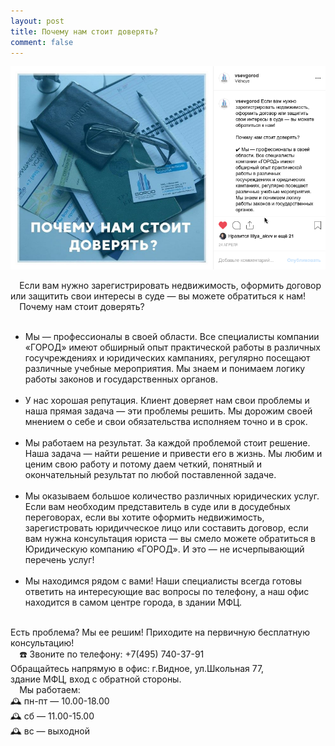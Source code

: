 ```yaml
---
layout: post
title: Почему нам стоит доверять?
comment: false
---
```

![Текст поста]( /sample/i/doverie.png)

⠀
Если вам нужно зарегистрировать недвижимость, оформить договор или защитить свои интересы в суде — вы можете обратиться к нам!  
⠀
Почему нам стоит доверять?  
⠀
- Мы — профессионалы в своей области. Все специалисты компании «ГОРОД» имеют обширный опыт практической работы в различных госучреждениях и юридических кампаниях, регулярно посещают различные учебные мероприятия. Мы знаем и понимаем логику работы законов и государственных органов.  
⠀
- У нас хорошая репутация. Клиент доверяет нам свои проблемы и наша прямая задача — эти проблемы решить. Мы дорожим своей мнением о себе и свои обязательства исполняем точно и в срок.  
⠀
- Мы работаем на результат. За каждой проблемой стоит решение. Наша задача — найти решение и привести его в жизнь. Мы любим и ценим свою работу и потому даем четкий, понятный и окончательный результат по любой поставленной задаче.  
⠀
- Мы оказываем большое количество различных юридических услуг. Если вам необходим представитель в суде или в досудебных переговорах, если вы хотите оформить недвижимость, зарегистровать юридичческое лицо или составить договор, если вам нужна консультация юриста — вы смело можете обратиться в Юридическую компанию «ГОРОД». И это — не исчерпывающий перечень услуг!  
⠀
- Мы находимся рядом с вами! Наши специалисты всегда готовы ответить на интересующие вас вопросы по телефону, а наш офис находится в самом центре города, в здании МФЦ.  
⠀

Есть проблема? Мы ее решим! Приходите на первичную бесплатную консультацию!  
⠀
☎️ Звоните по телефону: +7(495) 740-37-91  
Обращайтесь напрямую в офис: г.Видное, ул.Школьная 77,  
здание МФЦ, вход с обратной стороны.  
⠀
Мы работаем:  
🕰 пн-пт — 10.00-18.00  
🕰 сб — 11.00-15.00  
🕰 вс — выходной  
